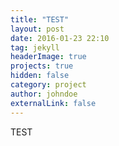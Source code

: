 ```yaml
---
title: "TEST"
layout: post
date: 2016-01-23 22:10
tag: jekyll
headerImage: true
projects: true
hidden: false
category: project
author: johndoe
externalLink: false
---
```


TEST
